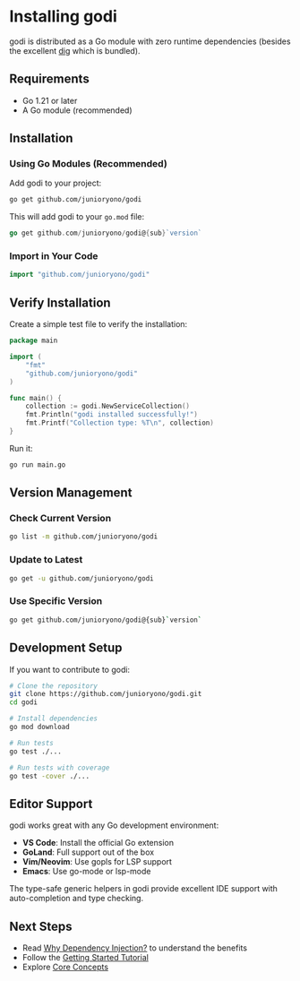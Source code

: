 # Installing godi

godi is distributed as a Go module with zero runtime dependencies (besides the excellent [dig](https://github.com/uber-go/dig) which is bundled).

## Requirements

- Go 1.21 or later
- A Go module (recommended)

## Installation

### Using Go Modules (Recommended)

Add godi to your project:

```bash
go get github.com/junioryono/godi
```

This will add godi to your `go.mod` file:

```go
go get github.com/junioryono/godi@{sub}`version`
```

### Import in Your Code

```go
import "github.com/junioryono/godi"
```

## Verify Installation

Create a simple test file to verify the installation:

```go
package main

import (
    "fmt"
    "github.com/junioryono/godi"
)

func main() {
    collection := godi.NewServiceCollection()
    fmt.Println("godi installed successfully!")
    fmt.Printf("Collection type: %T\n", collection)
}
```

Run it:

```bash
go run main.go
```

## Version Management

### Check Current Version

```bash
go list -m github.com/junioryono/godi
```

### Update to Latest

```bash
go get -u github.com/junioryono/godi
```

### Use Specific Version

```bash
go get github.com/junioryono/godi@{sub}`version`
```

## Development Setup

If you want to contribute to godi:

```bash
# Clone the repository
git clone https://github.com/junioryono/godi.git
cd godi

# Install dependencies
go mod download

# Run tests
go test ./...

# Run tests with coverage
go test -cover ./...
```

## Editor Support

godi works great with any Go development environment:

- **VS Code**: Install the official Go extension
- **GoLand**: Full support out of the box
- **Vim/Neovim**: Use gopls for LSP support
- **Emacs**: Use go-mode or lsp-mode

The type-safe generic helpers in godi provide excellent IDE support with auto-completion and type checking.

## Next Steps

- Read [Why Dependency Injection?](why-di.md) to understand the benefits
- Follow the [Getting Started Tutorial](../tutorials/getting-started.md)
- Explore [Core Concepts](concepts.md)
